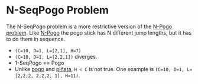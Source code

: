 # N-SeqPogo Problem

The N-SeqPogo problem is a more restrictive version of the [N-Pogo problem](N-Pogo.md). Like [N-Pogo](N-Pogo.md) the pogo stick has N different jump lengths, but it has to do them in sequence.

* `(C=10, D=1, L=[2,1], H=7)`
* `(C=10, D=1, L=[2,2,1])` diverges.
* 1-SeqPogo == Pogo
* Unlike [pogo](Pogo.md) and [piñata](Piñata.md), `H < C` is not true. One example is `(C=10, D=1, L=[2,2,2, 2,2,2, 1], H=11)`.

